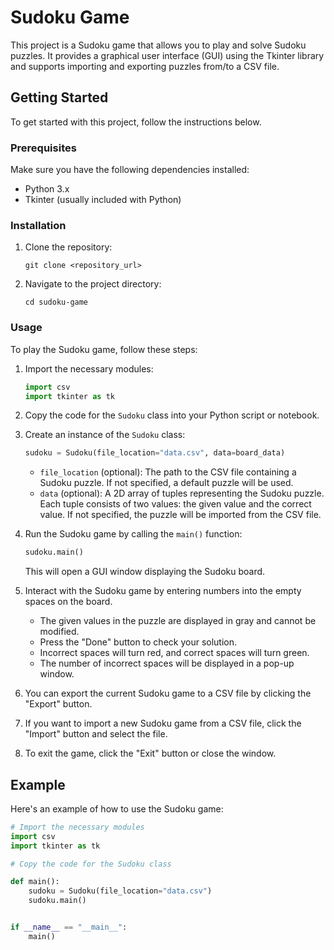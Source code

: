 # Sudoku Game

This project is a Sudoku game that allows you to play and solve Sudoku puzzles. It provides a graphical user interface (GUI) using the Tkinter library and supports importing and exporting puzzles from/to a CSV file.

## Getting Started

To get started with this project, follow the instructions below.

### Prerequisites

Make sure you have the following dependencies installed:

- Python 3.x
- Tkinter (usually included with Python)

### Installation

1. Clone the repository:

   ```shell
   git clone <repository_url>
   ```

2. Navigate to the project directory:

   ```shell
   cd sudoku-game
   ```

### Usage

To play the Sudoku game, follow these steps:

1. Import the necessary modules:

   ```python
   import csv
   import tkinter as tk
   ```

2. Copy the code for the `Sudoku` class into your Python script or notebook.

3. Create an instance of the `Sudoku` class:

   ```python
   sudoku = Sudoku(file_location="data.csv", data=board_data)
   ```

   - `file_location` (optional): The path to the CSV file containing a Sudoku puzzle. If not specified, a default puzzle will be used.
   - `data` (optional): A 2D array of tuples representing the Sudoku puzzle. Each tuple consists of two values: the given value and the correct value. If not specified, the puzzle will be imported from the CSV file.

4. Run the Sudoku game by calling the `main()` function:

   ```python
   sudoku.main()
   ```

   This will open a GUI window displaying the Sudoku board.

5. Interact with the Sudoku game by entering numbers into the empty spaces on the board.

   - The given values in the puzzle are displayed in gray and cannot be modified.
   - Press the "Done" button to check your solution.
   - Incorrect spaces will turn red, and correct spaces will turn green.
   - The number of incorrect spaces will be displayed in a pop-up window.

6. You can export the current Sudoku game to a CSV file by clicking the "Export" button.

7. If you want to import a new Sudoku game from a CSV file, click the "Import" button and select the file.

8. To exit the game, click the "Exit" button or close the window.

## Example

Here's an example of how to use the Sudoku game:

```python
# Import the necessary modules
import csv
import tkinter as tk

# Copy the code for the Sudoku class

def main():
    sudoku = Sudoku(file_location="data.csv")
    sudoku.main()


if __name__ == "__main__":
    main()
```
